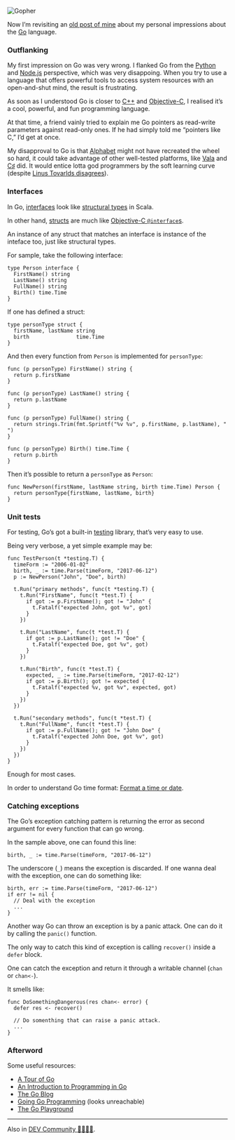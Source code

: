 ![Gopher](//cacilhas.info/img/golang.png)

Now I’m revisiting an [old post of mine](/2017/06/golang.html) about my personal impressions about the [Go](https://golang.org/) language.

### Outflanking

My first impression on Go was very wrong. I flanked Go from the [Python](https://www.python.org/) and [Node.js](https://nodejs.org/) perspective, which was very disappoing. When you try to use a language that offers powerful tools to access system resources with an open-and-shut mind, the result is frustrating.

As soon as I understood Go is closer to [C++](http://www.cplusplus.com/) and [Objective-C](https://www.gnu.org/software/gnustep/resources/documentation/Developer/Base/ProgrammingManual/manual_toc.html), I realised it’s a cool, powerful, and fun programming language.

At that time, a friend vainly tried to explain me Go pointers as read-write parameters against read-only ones. If he had simply told me “pointers like C,” I’d get at once.

My disapproval to Go is that [Alphabet](https://abc.xyz/) might not have recreated the wheel so hard, it could take advantage of other well-tested platforms, like [Vala](https://wiki.gnome.org/Projects/Vala) and [C♯](https://docs.microsoft.com/en-us/dotnet/csharp/programming-guide/) did. It would entice lotta god programmers by the soft learning curve (despite [Linus Tovarlds disagrees](https://lwn.net/Articles/249460/)).

### Interfaces

In Go, [interfaces](https://www.golang-book.com/books/intro/9) look like [structural types](https://docs.scala-lang.org/style/types.html#structural-types) in Scala.

In other hand, [structs](https://gobyexample.com/structs) are much like [Objective-C `@interface`s](https://developer.apple.com/library/archive/documentation/Cocoa/Conceptual/ProgrammingWithObjectiveC/DefiningClasses/DefiningClasses.html).

An instance of any struct that matches an interface is instance of the inteface too, just like structural types.

For sample, take the following interface:

    type Person interface {
      FirstName() string
      LastName() string
      FullName() string
      Birth() time.Time
    }

If one has defined a struct:

    type personType struct {
      firstName, lastName string
      birth               time.Time
    }

And then every function from `Person` is implemented for `personType`:

    func (p personType) FirstName() string {
      return p.firstName
    }
    
    func (p personType) LastName() string {
      return p.lastName
    }
    
    func (p personType) FullName() string {
      return strings.Trim(fmt.Sprintf("%v %v", p.firstName, p.lastName), " ")
    }
    
    func (p personType) Birth() time.Time {
      return p.birth
    }

Then it’s possible to return a `personType` as `Person`:

    func NewPerson(firstName, lastName string, birth time.Time) Person {
      return personType{firstName, lastName, birth}
    }

### Unit tests

For testing, Go’s got a built-in [testing](https://golang.org/pkg/testing/) library, that’s very easy to use.

Being very verbose, a yet simple example may be:

    func TestPerson(t *testing.T) {
      timeForm := "2006-01-02"
      birth, _ := time.Parse(timeForm, "2017-06-12")
      p := NewPerson("John", "Doe", birth)
    
      t.Run("primary methods", func(t *testing.T) {
        t.Run("FirstName", func(t *test.T) {
          if got := p.FirstName(); got != "John" {
            t.Fatalf("expected John, got %v", got)
          }
        })
    
        t.Run("LastName", func(t *test.T) {
          if got := p.LastName(); got != "Doe" {
            t.Fatalf("expected Doe, got %v", got)
          }
        })
    
        t.Run("Birth", func(t *test.T) {
          expected, _ := time.Parse(timeForm, "2017-02-12")
          if got := p.Birth(); got != expected {
            t.Fatalf("expected %v, got %v", expected, got)
          }
        })
      })
    
      t.Run("secondary methods", func(t *test.T) {
        t.Run("FullName", func(t *test.T) {
          if got := p.FullName(); got != "John Doe" {
            t.Fatalf("expected John Doe, got %v", got)
          }
        })
      })
    }

Enough for most cases.

In order to understand Go time format: [Format a time or date](https://yourbasic.org/golang/format-parse-string-time-date-example/).

### Catching exceptions

The Go’s exception catching pattern is returning the error as second argument for every function that can go wrong.

In the sample above, one can found this line:

    birth, _ := time.Parse(timeForm, "2017-06-12")

The underscore (`_`) means the exception is discarded. If one wanna deal with the exception, one can do something like:

    birth, err := time.Parse(timeForm, "2017-06-12")
    if err != nil {
      // Deal with the exception
      ...
    }

Another way Go can throw an exception is by a panic attack. One can do it by calling the `panic()` function.

The only way to catch this kind of exception is calling `recover()` inside a `defer` block.

One can catch the exception and return it through a writable channel (`chan` or `chan<-`).

It smells like:

    func DoSomethingDangerous(res chan<- error) {
      defer res <- recover()
    
      // Do somenthing that can raise a panic attack.
      ...
    }

### Afterword

Some useful resources:

*   [A Tour of Go](https://tour.golang.org/)
*   [An Introduction to Programming in Go](https://www.golang-book.com/books/intro)
*   [The Go Blog](https://blog.golang.org/)
*   [Going Go Programming](https://www.goinggo.net/) (looks unreachable)
*   [The Go Playground](https://play.golang.org/)

* * *

Also in [DEV Community 👩‍💻👨‍💻](https://dev.to/cacilhas/about-go-51c1).